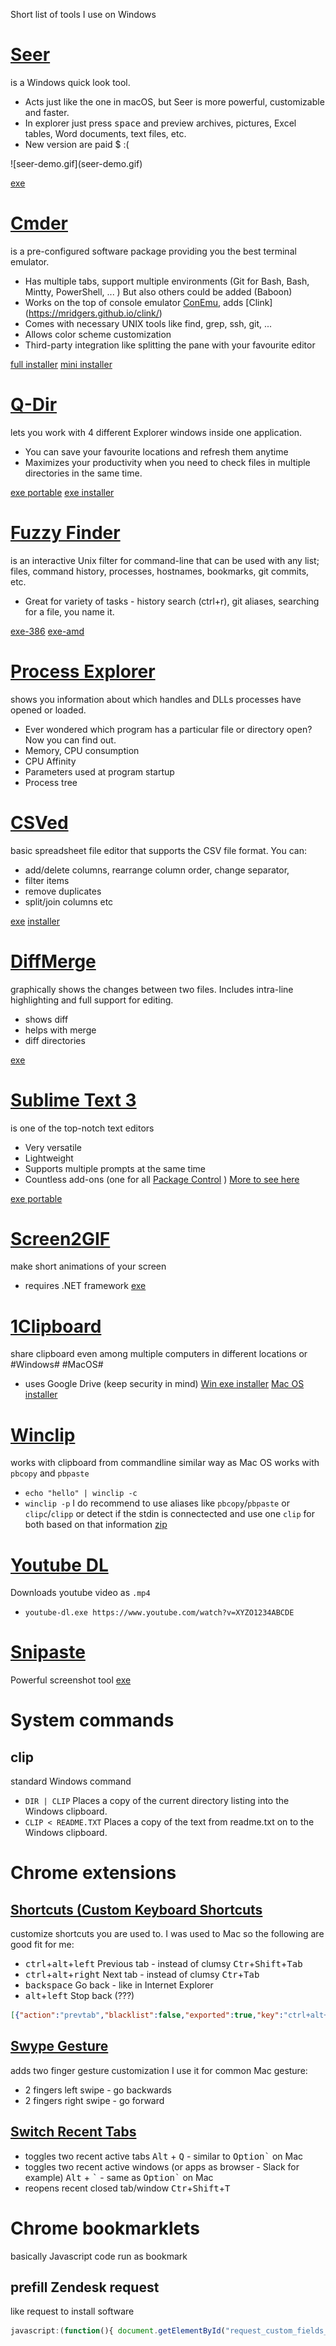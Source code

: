 Short list of tools I use on Windows
# [Seer](http://1218.io/seer/screenshot.html)
is a Windows quick look tool.
* Acts just like the one in macOS, but Seer is more powerful, customizable and faster.
* In explorer just press <kbd>space</kbd> and preview archives, pictures, Excel tables, Word documents, text files, etc.
* New version are paid $ :(
<p align="left">
![seer-demo.gif](seer-demo.gif)
</p>


[exe](https://sourceforge.net/projects/ccseer/files/latest/download)
# [Cmder](http://cmder.net/) 
is a pre-configured software package providing you the best terminal emulator.
* Has multiple tabs, support multiple environments (Git for Bash, Bash, Mintty, PowerShell, ... ) But also others could be added (Baboon)
* Works on the top of console emulator [ConEmu](https://conemu.github.io/), adds [Clink] (https://mridgers.github.io/clink/)
* Comes with necessary UNIX tools like find, grep, ssh, git, ...
* Allows color scheme customization
* Third-party integration like splitting the pane with your favourite editor 

[full installer](https://github.com/cmderdev/cmder/releases/download/v1.3.5/cmder.zip)
[mini installer](https://github.com/cmderdev/cmder/releases/download/v1.3.5/cmder_mini.zip)
# [Q-Dir](http://softwareok.com/?seite=Freeware/Q-Dir)
lets you work with 4 different Explorer windows inside one application.
* You can save your favourite locations and refresh them anytime
* Maximizes your productivity when you need to check files in multiple directories in the same time.

[exe portable](https://www.softwareok.com/?Download=Q-Dir&goto=../Download/Q-Dir_Portable_x64.zip)
[exe installer](https://www.softwareok.com/?Download=Q-Dir&goto=../Download/Q-Dir_Installer_x64.zip)
# [Fuzzy Finder](https://github.com/junegunn/fzf)
is an interactive Unix filter for command-line that can be used with any list; files, command history, processes, hostnames, bookmarks, git commits, etc.
* Great for variety of tasks - history search (ctrl+r), git aliases, searching for a file, you name it.

[exe-386](https://github.com/junegunn/fzf-bin/releases/download/0.17.3/fzf-0.17.3-windows_386.zip)
[exe-amd]( https://github.com/junegunn/fzf-bin/releases/download/0.17.3/fzf-0.17.3-windows_amd64.zip)
# [Process Explorer](https://docs.microsoft.com/en-us/sysinternals/downloads/process-explorer)
shows you information about which handles and DLLs processes have opened or loaded.
* Ever wondered which program has a particular file or directory open? Now you can find out. 
* Memory, CPU consumption
* CPU Affinity
* Parameters used at program startup
* Process tree
# [CSVed](http://csved.sjfrancke.nl/index.html)
basic spreadsheet file editor that supports the CSV file format. You can:
* add/delete columns, rearrange column order, change separator, 
* filter items
* remove duplicates
* split/join columns etc

[exe](http://home.hccnet.nl/s.j.francke/csved/CSVed.zip) 
[installer](http://home.hccnet.nl/s.j.francke/csved/csvedsetup.exe)
# [DiffMerge](https://sourcegear.com/diffmerge/)
graphically shows the changes between two files. Includes intra-line highlighting and full support for editing.
* shows diff
* helps with merge
* diff directories

[exe](https://download.sysinternals.com/files/ProcessExplorer.zip)

# [Sublime Text 3](https://download.sysinternals.com/files/ProcessExplorer.zip)
is one of the top-notch text editors
* Very versatile
* Lightweight
* Supports multiple prompts at the same time
* Countless add-ons (one for all [Package Control](https://packagecontrol.io/) )
[More to see here](docs/sublime.md)

[exe portable](https://download.sublimetext.com/Sublime%20Text%20Build%203170%20x64.zip)

# [Screen2GIF](http://www.screentogif.com/)
make short animations of your screen
- requires .NET framework
[exe](http://www.screentogif.com/)

# [1Clipboard](http://1clipboard.io/)
share clipboard even among multiple computers in different locations or 
#Windows# #MacOS#
* uses Google Drive (keep security in mind)
[Win exe installer](http://1clipboard.io/download/windows/1ClipboardSetup.exe)
[Mac OS installer](http://1clipboard.io/download/darwin/1Clipboard.dmg)
# [Winclip](http://dmst.aueb.gr/dds/sw/outwit/winclip.html)
works with clipboard from commandline
similar way as Mac OS works with `pbcopy` and `pbpaste`
* `echo "hello" | winclip -c` 
* `winclip -p`
I do recommend to use aliases like `pbcopy`/`pbpaste` or `clipc`/`clipp` or detect if the stdin is connectected and use one `clip` for both based on that information
[zip](http://dmst.aueb.gr/dds/sw/outwit/outwit-bin-1.25.zip)
# [Youtube DL](http://rg3.github.io/youtube-dl/download.html)
Downloads youtube video as `.mp4`
* `youtube-dl.exe https://www.youtube.com/watch?v=XYZO1234ABCDE`
# [Snipaste](https://www.snipaste.com/)
Powerful screenshot tool
[exe](https://dl.snipaste.com/win-x64)

# System commands
## clip
standard Windows command
* `DIR | CLIP` Places a copy of the current directory listing into the Windows clipboard. 
* `CLIP < README.TXT` Places a copy of the text from readme.txt on to the Windows clipboard.
# Chrome extensions
## [Shortcuts (Custom Keyboard Shortcuts](https://chrome.google.com/webstore/detail/shortkeys-custom-keyboard/logpjaacgmcbpdkdchjiaagddngobkck?utm_source=chrome-app-launcher-info-dialog)
customize shortcuts you are used to. I was used to Mac so the following are good fit for me:
* <kbd>ctrl</kbd>+<kbd>alt</kbd>+<kbd>left</kbd> Previous tab - instead of clumsy <kbd>Ctr</kbd>+<kbd>Shift</kbd>+<kbd>Tab</kbd>
* <kbd>ctrl</kbd>+<kbd>alt</kbd>+<kbd>right</kbd> Next tab - instead of clumsy <kbd>Ctr</kbd>+<kbd>Tab</kbd>
* <kbd>backspace</kbd> Go back - like in Internet Explorer
* <kbd>alt</kbd>+<kbd>left</kbd> Stop back (???)
```json
[{"action":"prevtab","blacklist":false,"exported":true,"key":"ctrl+alt+left","open":false,"sites":"*mail.google.com*","sitesArray":["*mail.google.com*"]},{"action":"nexttab","blacklist":false,"exported":true,"key":"ctrl+alt+right","open":false,"sites":"*mail.google.com*","sitesArray":["*mail.google.com*"]},{"action":"back","blacklist":false,"exported":true,"key":"backspace","open":false,"sites":"*mail.google.com*","sitesArray":["*mail.google.com*"]},{"action":"disable","activeInInputs":true,"blacklist":false,"customName":"stop back","exported":true,"key":"alt+left","open":false,"sites":"*mail.google.com*","sitesArray":["*mail.google.com*"]}]
```
## [Swype Gesture](https://chrome.google.com/webstore/detail/swipe-gesture/mgegfjnccpnkdppohmfgnjalkediapkc?utm_source=chrome-app-launcher-info-dialog)
adds two finger gesture customization
I use it for common Mac gesture:
* 2 fingers left swipe - go backwards
* 2 fingers right swipe - go forward

## [Switch Recent Tabs](https://chrome.google.com/webstore/detail/switch-recent-tabs/odhjcgnlbagjllfbilicalpigimhdcll?utm_source=chrome-app-launcher-info-dialog)

* toggles two recent active tabs <kbd>Alt</kbd> + <kbd>Q</kbd> - similar to <kbd>Option</kbd><kbd>\`</kbd> on Mac
* toggles two recent active windows (or apps as browser - Slack for example) <kbd>Alt</kbd> + <kbd>\`</kbd> - same as <kbd>Option</kbd><kbd>`</kbd> on Mac
* reopens recent closed tab/window <kbd>Ctr</kbd>+<kbd>Shift</kbd>+<kbd>T</kbd>

# Chrome bookmarklets
basically Javascript code run as bookmark
## prefill Zendesk request
like request to install software
```javascript
javascript:(function(){ document.getElementById("request_custom_fields_22718993").value="czech_republic"; document.getElementById("request_custom_fields_29168837").value="of_it"; document.getElementById("request_custom_fields_20963211").value="helpdesk_1"; document.getElementById("request_collaborators_").value="ilya.tarasyuk@4finance.com";}  () )
```
